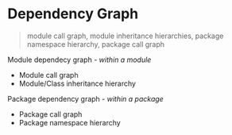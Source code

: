 # Dependency Graph
> module call graph, module inheritance hierarchies, package namespace hierarchy, package call graph

Module dependecy graph - *within a module*
- Module call graph 
- Module/Class inheritance hierarchy

Package dependency graph - *within a package*
- Package call graph
- Package namespace hierarchy
